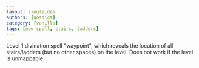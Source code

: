 ```yaml
---
layout: singleidea
authors: [aosdict]
category: [vanilla]
tags: [new spell, stairs, ladders]
---
```

Level 1 divination spell "waypoint", which reveals the location of all stairs/ladders (but no other spaces) on the level. Does not work if the level is unmappable.

